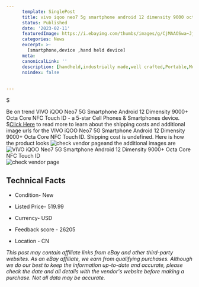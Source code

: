 ```yaml
---
      template: SinglePost
      title: vivo iqoo neo7 5g smartphone android 12 dimensity 9000 octa core nfc touch id
      status: Published
      date: '2023-02-11'
      featuredImage: https://i.ebayimg.com/thumbs/images/g/CjMAAOSwa~JjZIVm/s-l225.jpg
      categories: News
      excerpt: >-
        [smartphone,device ,hand held device]
      meta:
      canonicalLink: ''
      description: [handheld,industrially made,well crafted,Portable,Mobile,Compact,Convenient,Lightweight,Maneuverable,Man-portable,Miniature,Carriable,Hand-held,Light,Holdable,Transportable,Mobile device,Pocket-sized,On-the-go,Wireless,Cordless,Compact size,Convenient size, smartphone,device ,hand held device]
      noindex: false
      
        
---
```

$

Be on trend VIVO iQOO Neo7 5G Smartphone Android 12 Dimensity 9000+ Octa Core NFC Touch ID - a 5-star Cell Phones & Smartphones device.
$[Click Here](https://www.ebay.com/itm/204141649133?hash=item2f87ca5ced%3Ag%3ACjMAAOSwa%7EJjZIVm&mkevt=1&mkcid=1&mkrid=711-53200-19255-0&campid=%253CePNCampaignId%253E&customid=%253CreferenceId%253E&toolid=10049) to read more to learn about the shipping costs and additional image urls for the VIVO iQOO Neo7 5G Smartphone Android 12 Dimensity 9000+ Octa Core NFC Touch ID. Shipping cost is undefined. Here is how the product looks ![check vendor page](https://i.ebayimg.com/thumbs/images/g/CjMAAOSwa~JjZIVm/s-l225.jpg)and the additional images are![VIVO iQOO Neo7 5G Smartphone Android 12 Dimensity 9000+ Octa Core NFC Touch ID](https://i.ebayimg.com/images/g/CjMAAOSwa~JjZIVm/s-l960.jpg)![check vendor page](https://origin-galleryplus.ebayimg.com/ws/web/204141649133_2_0_1/225x225.jpg,https://origin-galleryplus.ebayimg.com/ws/web/204141649133_3_0_1/225x225.jpg,https://origin-galleryplus.ebayimg.com/ws/web/204141649133_4_0_1/225x225.jpg,https://origin-galleryplus.ebayimg.com/ws/web/204141649133_5_0_1/225x225.jpg,https://origin-galleryplus.ebayimg.com/ws/web/204141649133_6_0_1/225x225.jpg,https://origin-galleryplus.ebayimg.com/ws/web/204141649133_7_0_1/225x225.jpg)



 ## Technical Facts 



     
      

 - Condition- New 


      

 - Listed Price- 519.99 


      

 - Currency- USD 


      

 - Feedback score - 26205 


      

 - Location - CN 


      
      

 *_This post may contain affiliate links from eBay and other third-party websites. As an eBay affiliate, we earn from qualifying purchases. Although we do our best to keep the information up-to-date and accurate, please check the date and all details with the vendor's website before making a purchase. Not all data may be accurate._*






